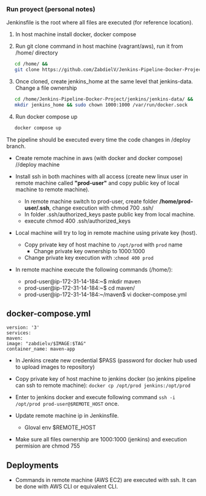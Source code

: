### Run proyect (personal notes)

Jenkinsfile is the root where all files are executed (for reference location).

1. In host machine install docker, docker compose

2. Run git clone command in host machine (vagrant/aws), run it from /home/ directory

```sh
   cd /home/ &&
   git clone https://github.com/ZabdielV/Jenkins-Pipeline-Docker-Project.git
```

3. Once cloned, create jenkins_home at the same level that jenkins-data. Change a file ownership

```sh
   cd /home/Jenkins-Pipeline-Docker-Project/jenkins/jenkins-data/ &&
   mkdir jenkins_home && sudo chown 1000:1000 /var/run/docker.sock

```

4. Run docker compose up

```sh
   docker compose up
```

The pipeline should be executed every time the code changes in /deploy branch.

- Create remote machine in aws (with docker and docker compose) //deploy machine
- Install ssh in both machines with all access (create new linux user in remote machine called **"prod-user"** and copy public key of local machine to remote machine).

  - In remote machine switch to prod-user, create folder **/home/prod-user/.ssh**, change execution with chmod 700 .ssh/
  - In folder .ssh/authorized_keys paste public key from local machine.
  - execute chmod 400 .ssh/authorized_keys

- Local machine will try to log in remote machine using private key (host).

  - Copy private key of host machine to `/opt/prod` with `prod` name
    - Change private key ownership to 1000:1000
  - Change private key execution with :`chmod 400 prod`

- In remote machine execute the following commands (/home/):
  - prod-user@ip-172-31-14-184:~$ mkdir maven
  - prod-user@ip-172-31-14-184:~$ cd maven/
  - prod-user@ip-172-31-14-184:~/maven$ vi docker-compose.yml

## docker-compose.yml

```
version: '3'
services:
maven:
image: "zabdielv/$IMAGE:$TAG"
container_name: maven-app
```

- In Jenkins create new credential $PASS (password for docker hub used to upload images to repository)

- Copy private key of host machine to jenkins docker (so jenkins pipeline can ssh to remote machine):
  `docker cp /opt/prod jenkins:/opt/prod`

- Enter to jenkins docker and execute following command
  `ssh -i /opt/prod prod-user@$REMOTE_HOST` once.

- Update remote machine ip in Jenkinsfile.

  - Gloval env $REMOTE_HOST

- Make sure all files ownership are 1000:1000 (jenkins) and execution permision are chmod 755

## Deployments

- Commands in remote machine (AWS EC2) are executed with ssh. It can be done with AWS CLI or equivalent CLI.
